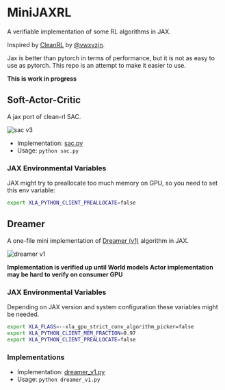 # MiniJAXRL

A verifiable implementation of some RL algorithms in JAX.

Inspired by [CleanRL](https://github.com/vwxyzjn/cleanrl) by [@vwxyzjn](https://github.com/vwxyzjn).

Jax is better than pytorch in terms of performance, but it is not as easy to use as pytorch. This repo is an attempt to make it easier to use.

**This is work in progress**

## Soft-Actor-Critic

A jax port of clean-rl SAC.

![sac v3](https://spinningup.openai.com/en/latest/_images/math/c01f4994ae4aacf299a6b3ceceedfe0a14d4b874.svg)

- Implementation: [sac.py](./sac.py)
- Usage: `python sac.py`

### JAX Environmental Variables

JAX might try to preallocate too much memory on GPU, so you need to set this env variable:

```bash
export XLA_PYTHON_CLIENT_PREALLOCATE=false
```

## Dreamer

A one-file mini implementation of [Dreamer (v1)](https://arxiv.org/pdf/1912.01603.pdf) algorithm in JAX.

![dreamer v1](https://user-images.githubusercontent.com/97428129/220439512-d2ce48cb-09cc-439f-b502-10ac1fba370a.png)

**Implementation is verified up until World models**
**Actor implementation may be hard to verify on consumer GPU**

### JAX Environmental Variables

Depending on JAX version and system configuration these variables might be needed.

```bash
export XLA_FLAGS=--xla_gpu_strict_conv_algorithm_picker=false
export XLA_PYTHON_CLIENT_MEM_FRACTION=0.97
export XLA_PYTHON_CLIENT_PREALLOCATE=false
```

### Implementations

- Implementation: [dreamer_v1.py](./sac.py)
- Usage: `python dreamer_v1.py`
